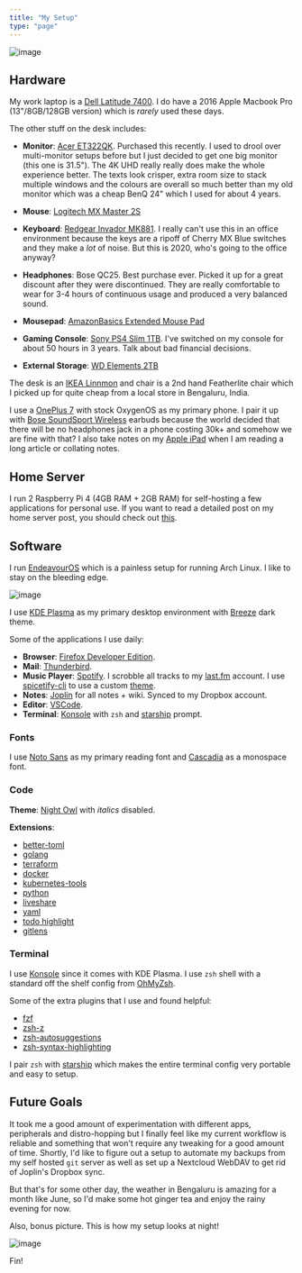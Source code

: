 ```yaml
---
title: "My Setup"
type: "page"
---
```


![image](/images/day-setup.jpg)

## Hardware

My work laptop is a [Dell Latitude 7400](https://www.dell.com/en-in/work/shop/business-laptop-notebook-computers/latitude-7400-business-laptop/spd/latitude-14-7400-laptop). I do have a 2016 Apple Macbook Pro (13"/8GB/128GB version) which is _rarely_ used these days.

The other stuff on the desk includes:

- **Monitor**: [Acer ET322QK](https://www.amazon.in/gp/product/B0788GQM7C/ref=ppx_yo_dt_b_asin_title_o00_s00?ie=UTF8&psc=1). Purchased this recently. I used to drool over multi-monitor setups before but I just decided to get one big monitor (this one is 31.5"). The 4K UHD really really does make the whole experience better. The texts look crisper, extra room size to stack multiple windows and the colours are overall so much better than my old monitor which was a cheap BenQ 24" which I used for about 4 years.

- **Mouse**: [Logitech MX Master 2S](https://www.logitech.com/en-in/product/mx-master-2s-flow)
- **Keyboard**: [Redgear Invador MK881](https://www.amazon.in/Redgear-MK881-Professional-Mechanical-Lightning/dp/B01N0UMPCR). I really can't use this in an office environment because the keys are a ripoff of Cherry MX Blue switches and they make a _lot_ of noise. But this is 2020, who's going to the office anyway?
- **Headphones**: Bose QC25. Best purchase ever. Picked it up for a great discount after they were discontinued. They are really comfortable to wear for 3-4 hours of continuous usage and produced a very balanced sound.
- **Mousepad**: [AmazonBasics Extended Mouse Pad](https://www.amazon.in/AmazonBasics-Extended-Gaming-Mouse-Black/dp/B06X19FLTC)
- **Gaming Console**: [Sony PS4 Slim 1TB](https://www.playstation.com/en-in/explore/ps4/). I've switched on my console for about 50 hours in 3 years. Talk about bad financial decisions.
- **External Storage**: [WD Elements 2TB](https://www.amazon.in/gp/product/B00PLOXG42?pf_rd_r=K16PZ9NJVTH3BNNA3M3S&pf_rd_p=649eac15-05ce-45c0-86ac-3e413b8ba3d4&th=1)


The desk is an [IKEA Linnmon](https://www.ikea.com/in/en/p/linnmon-adils-table-white-s49246449/) and chair is a 2nd hand Featherlite chair which I picked up for quite cheap from a local store in Bengaluru, India.

I use a [OnePlus 7](https://www.oneplus.in/7) with stock OxygenOS as my primary phone. I pair it up with [Bose SoundSport Wireless](https://www.boseindia.com/en_in/products/headphones/earbuds/soundsport-free-wireless.html) earbuds because the world decided that there will be no headphones jack in a phone costing 30k+ and somehow we are fine with that? I also take notes on my [Apple iPad](https://www.apple.com/in/ipad-10.2/) when I am reading a long article or collating notes.

## Home Server

I run 2 Raspberry Pi 4 (4GB RAM + 2GB RAM) for self-hosting a few applications for personal use. If you want to read a detailed post on my home server post, you should check out [this](/posts/home-server-updates/).

## Software

I run [EndeavourOS](https://endeavouros.com/) which is a painless setup for running Arch Linux. I like to stay on the bleeding edge.

![image](/images/setup-terminal.png)

I use [KDE Plasma](https://kde.org/plasma-desktop) as my primary desktop environment with [Breeze](https://github.com/KDE/breeze) dark theme.

Some of the applications I use daily:

- **Browser**: [Firefox Developer Edition](https://www.mozilla.org/en-US/firefox/developer/).
- **Mail**: [Thunderbird](https://www.thunderbird.net/en-US/).
- **Music Player**: [Spotify](https://open.spotify.com/). I scrobble all tracks to my [last.fm](https://www.last.fm/user/thetechfreak) account. I use [spicetify-cli](https://github.com/khanhas/spicetify-cli) to use a custom [theme](https://github.com/morpheusthewhite/spicetify-themes/tree/master/Aritim-Dark). 
- **Notes**: [Joplin](https://joplinapp.org/) for all notes + wiki. Synced to my Dropbox account.
- **Editor**: [VSCode](https://code.visualstudio.com/).
- **Terminal**: [Konsole](https://kde.org/applications/en/system/org.kde.konsole) with `zsh` and [starship](https://starship.rs/) prompt.

### Fonts

I use [Noto Sans](https://fonts.google.com/specimen/Noto+Sans) as my primary reading font and [Cascadia](https://github.com/microsoft/cascadia-code) as a monospace font.

### Code

**Theme**: [Night Owl](https://marketplace.visualstudio.com/items?itemName=sdras.night-owl) with _italics_ disabled.

**Extensions**:

- [better-toml](https://marketplace.visualstudio.com/items?itemName=bungcip.better-toml)
- [golang](https://marketplace.visualstudio.com/items?itemName=golang.go)
- [terraform](https://marketplace.visualstudio.com/items?itemName=hashicorp.terraform)
- [docker](https://marketplace.visualstudio.com/items?itemName=ms-azuretools.vscode-docker)
- [kubernetes-tools](https://marketplace.visualstudio.com/items?itemName=ms-kubernetes-tools.vscode-kubernetes-tools)
- [python](https://marketplace.visualstudio.com/items?itemName=ms-python.python)
- [liveshare](https://marketplace.visualstudio.com/items?itemName=ms-vsliveshare.vsliveshare)
- [yaml](https://marketplace.visualstudio.com/items?itemName=redhat.vscode-yaml)
- [todo highlight](https://marketplace.visualstudio.com/items?itemName=wayou.vscode-todo-highlight)
- [gitlens](https://marketplace.visualstudio.com/items?itemName=eamodio.gitlens)

### Terminal

I use [Konsole](https://konsole.kde.org/) since it comes with KDE Plasma. I use `zsh` shell with a standard off the shelf config from [OhMyZsh](https://ohmyz.sh/).

Some of the extra plugins that I use and found helpful:

- [fzf](https://github.com/junegunn/fzf)
- [zsh-z](https://github.com/agkozak/zsh-z)
- [zsh-autosuggestions](https://github.com/zsh-users/zsh-autosuggestions)
- [zsh-syntax-highlighting](https://github.com/zsh-users/zsh-syntax-highlighting)


I pair `zsh` with [starship](https://starship.rs/) which makes the entire terminal config very portable and easy to setup.

## Future Goals

It took me a good amount of experimentation with different apps, peripherals and distro-hopping but I finally feel like my current workflow is reliable and something that won't require any tweaking for a good amount of time. Shortly, I'd like to figure out a setup to automate my backups from my self hosted `git` server as well as set up a Nextcloud WebDAV to get rid of Joplin's Dropbox sync.

But that's for some other day, the weather in Bengaluru is amazing for a month like June, so I'd make some hot ginger tea and enjoy the rainy evening for now.

Also, bonus picture. This is how my setup looks at night!

![image](/images/night-setup.jpg)

Fin!